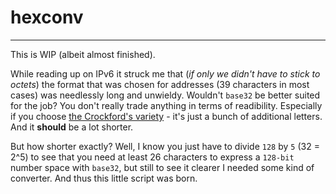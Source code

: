 # hexconv
---
This is WIP (albeit almost finished). 

While reading up on IPv6 it struck me that (*if only we didn't have to stick to octets*) the format that was chosen for addresses (39 characters in most cases) was needlessly long and unwieldy. Wouldn't `base32` be better suited for the job? You don't really trade anything in terms of readibility. Especially if you choose [the Crockford's variety](http://www.crockford.com/wrmg/base32.html "Douglas Crockford's Base32") - it's just a bunch of additional letters. And it **should** be a lot shorter.

But how shorter exactly? Well, I know you just have to divide `128` by `5` (32 = 2^5) to see that you need at least 26 characters to express a `128-bit` number space with `base32`, but still to see it clearer I needed some kind of converter. And thus this little script was born.